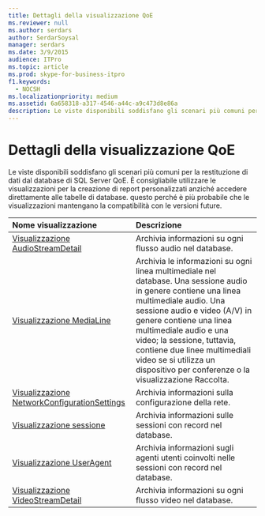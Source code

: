 ```yaml
---
title: Dettagli della visualizzazione QoE
ms.reviewer: null
ms.author: serdars
author: SerdarSoysal
manager: serdars
ms.date: 3/9/2015
audience: ITPro
ms.topic: article
ms.prod: skype-for-business-itpro
f1.keywords:
  - NOCSH
ms.localizationpriority: medium
ms.assetid: 6a658318-a317-4546-a44c-a9c473d8e86a
description: Le viste disponibili soddisfano gli scenari più comuni per la restituzione di dati dal database di SQL Server QoE. È consigliabile utilizzare le visualizzazioni per la creazione di report personalizzati anziché accedere direttamente alle tabelle di database. questo perché è più probabile che le visualizzazioni mantengano la compatibilità con le versioni future.
---
```


# <a name="qoe-view-details"></a>Dettagli della visualizzazione QoE
 
Le viste disponibili soddisfano gli scenari più comuni per la restituzione di dati dal database di SQL Server QoE. È consigliabile utilizzare le visualizzazioni per la creazione di report personalizzati anziché accedere direttamente alle tabelle di database. questo perché è più probabile che le visualizzazioni mantengano la compatibilità con le versioni future.
  
|**Nome visualizzazione**|**Descrizione**|
|:-----|:-----|
|[Visualizzazione AudioStreamDetail](audiostreamdetail.md) <br/> |Archivia informazioni su ogni flusso audio nel database.  <br/> |
|[Visualizzazione MediaLine](medialine.md) <br/> |Archivia le informazioni su ogni linea multimediale nel database. Una sessione audio in genere contiene una linea multimediale audio. Una sessione audio e video (A/V) in genere contiene una linea multimediale audio e una video; la sessione, tuttavia, contiene due linee multimediali video se si utilizza un dispositivo per conferenze o la visualizzazione Raccolta.  <br/> |
|[Visualizzazione NetworkConfigurationSettings](networkconfigurationsettings.md) <br/> |Archivia informazioni sulla configurazione della rete.  <br/> |
|[Visualizzazione sessione](session-0.md) <br/> |Archivia informazioni sulle sessioni con record nel database.  <br/> |
|[Visualizzazione UserAgent](useragent-0.md) <br/> |Archivia informazioni sugli agenti utenti coinvolti nelle sessioni con record nel database.  <br/> |
|[Visualizzazione VideoStreamDetail](videostreamdetail.md) <br/> |Archivia informazioni su ogni flusso video nel database.  <br/> |
   

